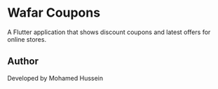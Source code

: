 # Wafar Coupons

A Flutter application that shows discount coupons and latest offers for online stores.

## Author

Developed by Mohamed Hussein
